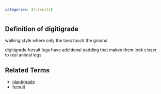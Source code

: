 ```yaml
---
categories: [fursuits]
---
```


## Definition of digitigrade

walking style where only the toes touch the ground

digitigrade fursuit legs have additional padding that makes them look closer to real animal legs

## Related Terms

- [plantigrade](./plantigrade)
- [fursuit](./fursuit)
